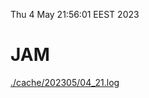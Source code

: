 Thu  4 May 21:56:01 EEST 2023
# JAM
<a href='./cache/202305/04_21.log'>./cache/202305/04_21.log</a>
